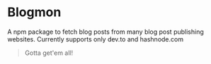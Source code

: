 # Blogmon

A npm package to fetch blog posts from many blog post publishing websites. Currently supports only dev.to and hashnode.com

> Gotta get'em all!
